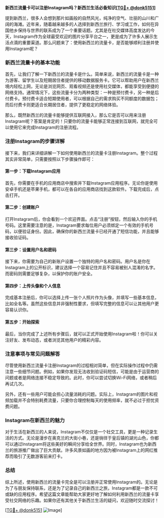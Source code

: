 **新西兰流量卡可以注册Instagram吗？新西兰生活必备知识[[TG💪+ @donk5151](https://t.me/s/donk5151)]**

提到新西兰，很多人会想到那片如画般的自然风光，纯净的空气、壮丽的山川和广阔的海滩。近年来，随着越来越多的人选择到新西兰旅行、学习或工作，如何在异国他乡保持与世界的联系成为了一个重要话题。尤其是在社交媒体高度发达的今天，Instagram作为全球最受欢迎的图片分享平台之一，更是成为了许多人展示生活点滴的重要渠道。那么问题来了：使用新西兰的流量卡，是否能够顺利注册并使用Instagram呢？

### 新西兰流量卡的基本功能

首先，让我们了解一下新西兰的流量卡是什么。简单来说，新西兰的流量卡是一种为游客、留学生以及短期居住者提供的移动数据服务卡。它可以帮助用户在新西兰境内轻松上网，无论是浏览网页、观看视频还是使用社交媒体，都能享受到便捷的网络支持。通常情况下，这些流量卡分为两种类型：一种是预付费卡，另一种是后付费卡。预付费卡适合短期使用者，可以根据自己的需求购买不同额度的数据包；而后付费卡则更适合长期居住者，提供了更稳定的网络体验。

那么，既然新西兰的流量卡能够提供互联网接入，那么它是否可以用来注册Instagram呢？答案是肯定的！只要你的流量卡能够正常连接到互联网，就完全可以使用它来完成Instagram的注册流程。

### 注册Instagram的步骤详解

接下来，我们来详细讲解一下如何使用新西兰的流量卡注册Instagram。整个过程其实非常简单，只需要按照以下步骤操作即可：

#### 第一步：下载Instagram应用

首先，你需要在手机的应用商店中搜索并下载Instagram应用程序。无论你是使用安卓手机还是苹果手机，都可以在各自的应用商店找到这款软件。下载完成后，点击打开。

#### 第二步：创建账户

打开Instagram后，你会看到一个欢迎界面。点击“注册”按钮，然后输入你的手机号码。这里需要注意的是，Instagram要求每位用户必须绑定一个有效的手机号码，以便验证身份。因此，确保你的新西兰流量卡已经开通了短信功能，并且能够接收验证码。

#### 第三步：设置用户名和密码

接下来，你需要为自己的新账户设置一个独特的用户名和密码。用户名是你在Instagram上的公开标识，建议选择一个容易记住并且不容易被别人混淆的名字。而密码则需要足够复杂，以保护你的账户安全。

#### 第四步：上传头像和个人信息

完成基本注册后，你可以选择上传一张个人照片作为头像，并填写一些基本信息，比如全名等。虽然这些信息并非强制性要求，但填写完整的信息可以让其他用户更容易认识你。

#### 第五步：开始探索

最后，当你完成了上述所有步骤后，就可以正式开始使用Instagram啦！你可以关注好友、发布动态，或者浏览其他用户的精彩内容。

### 注意事项与常见问题解答

尽管使用新西兰流量卡注册Instagram的过程相对简单，但在实际操作过程中仍需注意一些细节问题。例如，如果你发现无法收到验证码短信，可能是由于运营商的问题或者是网络连接不稳定导致的。此时，你可以尝试切换Wi-Fi网络，或者稍后再试几次。

另外，还有一些用户可能会担心流量消耗的问题。实际上，Instagram的图片和视频加载并不会特别耗费流量，只要你合理控制每天的使用频率，就不必过于担忧资费问题。

### Instagram在新西兰的魅力

对于生活在新西兰的人来说，Instagram不仅仅是一个社交工具，更是一种记录生活的方式。无论是漫步在奥克兰的大街小巷，还是徜徉于皇后镇的湖光山色，你都可以通过Instagram将这些美好的瞬间分享给全世界。同时，Instagram也为新西兰的旅游推广做出了巨大贡献。许多风景如画的地方因为被Instagram上的网红推荐而吸引了无数游客前来打卡。

### 总结

综上所述，使用新西兰的流量卡完全是可以注册并正常使用Instagram的。无论是为了与朋友保持联系，还是为了记录自己的新西兰之旅，Instagram都是一款不可或缺的应用程序。希望这篇文章能帮助大家更好地了解如何利用新西兰的流量卡享受社交网络的乐趣。如果你还有其他关于新西兰生活的疑问，欢迎随时交流探讨！

[[TG💪+ @donk5151](https://t.me/s/donk5151) ![Image](https://i.postimg.cc/rwNCRYN7/Snipaste-2025-04-30-17-27-05.png)]